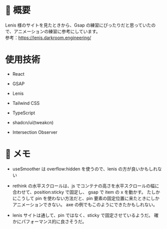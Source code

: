 # 🌈 概要

Lenis 様のサイトを見たときから、Gsap の練習にぴったりだと思っていたので、アニメーションの練習に参考にしています。<br />
参考：https://lenis.darkroom.engineering/

# 使用技術

- React
- GSAP
- Lenis
- Tailwind CSS
- TypeScript

- shadcn/ui(tweakcn)
- Intersection Observer

# 📝 メモ

- useSmoother は overflow:hidden を使うので、lenis の方が良いかもしれない

- rethink の水平スクロールは、js でコンテナの高さを水平スクロールの幅に合わせて、position:sticky で固定し、
  gsap で item の x を動かす。
  たしかにこうして pin を使わない方法だと、pin 要素の固定位置に来たときにしかアニメーションできない。
  axe の例でもこのようにできたかもしれない。

- lenis サイトは通して、pin ではなく、sticky で固定させているようだ。
  確かにパフォーマンス的に良さそうだ。
